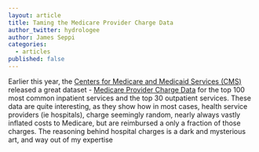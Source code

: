 ```yaml
---
layout: article
title: Taming the Medicare Provider Charge Data
author_twitter: hydrologee
author: James Seppi
categories: 
  - articles
published: false
---
```


Earlier this year, the [Centers for Medicare and Medicaid Services (CMS)](www.cms.gov) released a great dataset - [Medicare Provider Charge Data](http://www.cms.gov/Research-Statistics-Data-and-Systems/Statistics-Trends-and-Reports/Medicare-Provider-Charge-Data/index.html) for the top 100 most common inpatient services and the top 30 outpatient services. These data are quite interesting, as they show how in most cases, health service providers (ie hospitals), charge seemingly random, nearly always vastly inflated costs to Medicare, but are reimbursed a only a fraction of those charges. The reasoning behind hospital charges is a dark and mysterious art, and way out of my expertise